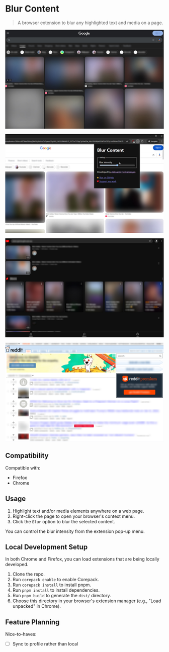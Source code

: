 # Blur Content

> A browser extension to blur any highlighted text and media on a page.

![Google image search results, with all text and images blurred out.](./screenshots/google.jpg)

![Google image search results blurred out. The browser address bar has a popup open for the extension, with a range slider to change the blur intensity.](./screenshots/popup.jpg)

![YouTube video search results, with all text and images blurred out.](./screenshots/youtube.jpg)

![Reddit.com front page feed, with all text and images blurred out.](./screenshots/reddit.jpg)


## Compatibility

Compatible with:

- Firefox
- Chrome

## Usage

1. Highlight text and/or media elements anywhere on a web page.
2. Right-click the page to open your browser's context menu.
3. Click the `Blur` option to blur the selected content.

You can control the blur intensity from the extension pop-up menu.

## Local Development Setup

In both Chrome and Firefox, you can load extensions that are being locally developed.

1. Clone the repo.
2. Run `corepack enable` to enable Corepack.
3. Run `corepack install` to install pnpm.
4. Run `pnpm install` to install dependencies.
5. Run `pnpm build` to generate the `dist/` directory.
6. Choose this directory in your browser's extension manager (e.g., "Load unpacked" in Chrome).

## Feature Planning

Nice-to-haves:
- [ ] Sync to profile rather than local